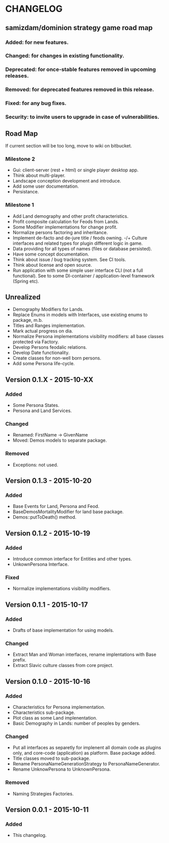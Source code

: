 # CHANGELOG

## samizdam/dominion strategy game road map

### Added: for new features.
### Changed: for changes in existing functionality.
### Deprecated: for once-stable features removed in upcoming releases.
### Removed: for deprecated features removed in this release.
### Fixed: for any bug fixes.
### Security: to invite users to upgrade in case of vulnerabilities.

## Road Map
If current section will be too long, move to wiki on bitbucket. 

### Milestone 2
- Gui: client-server (rest + html) or single player desktop app.
- Think about multi-player. 
- Landscape conception development and introduce. 
- Add some user documentation. 
- Persistance. 

### Milestone 1
- Add Land demography and other profit characteristics. 
- Profit composite calculation for Feods from Lands. 
- Some Modifier implementations for change profit.  
- Normalize persons factoring and inheritance. 	
- Implement de-facto and de-jure title / feods owning. 
-/+ Culture interfaces and related types for plugin different logic in game. 
- Data providing for all types of names (files or database persisted). 
- Have some concept documentation.
- Think about issue / bug tracking system. See CI tools. 
- Think about license and open source. 
- Run application with some simple user interface CLI (not a full functional). See to some DI-container / application-level framework (Spring etc).  

## Unrealized   
- Demography Modifiers for Lands.
- Replace Enums in models with Interfaces, use existing enums to package, m.b.
- Titles and Ranges implementation. 
- Mark actual progress on dia.   
- Normalize Persona implementations visibility modifiers: all base classes protected via Factory. 
- Develop Persons feodalic relations. 
- Develop Date functionality.  
- Create classes for non-well born persons. 
- Add some Persona life-cycle. 

## Version 0.1.X - 2015-10-XX
### Added 
- Some Persona States. 
- Persona and Land Services. 

### Changed
- Renamed: FirstName -> GivenName
- Moved: Demos models to separate package. 

### Removed 
- Exceptions: not used. 

## Version 0.1.3 - 2015-10-20
### Added 
- Base Events for Land, Persona and Feod.
- BaseDemosMortalityModifier for land base package. 
- Demos::putToDeath() method. 

## Version 0.1.2 - 2015-10-19
### Added
- Introduce common interface for Entities and other types.
- UnkownPersona Interface. 

### Fixed
- Normalize implementations visibility modifiers.  

## Version 0.1.1 - 2015-10-17
### Added
- Drafts of base implementation for using models.

### Changed
- Extract Man and Woman interfaces, rename implentations with Base prefix. 
- Extract Slavic culture classes from core project. 

## Version 0.1.0 - 2015-10-16
### Added
- Characteristics for Persona implementation.
- Characteristics sub-package.
- Plot class as some Land implenentation.
- Basic Demography in Lands: number of peoples by genders. 

### Changed
- Put all interfaces as separetly for implenent all domain code as plugins only, and core-code (application) as platform. Base package added. 
- Title classes moved to sub-package. 
- Rename PersonaNameGenerationStrategy to PersonaNameGenerator. 
- Rename UnknowPersona to UnknownPersona. 

### Removed
- Naming Strategies Factories. 

## Version 0.0.1 - 2015-10-11
### Added 
- This changelog.  